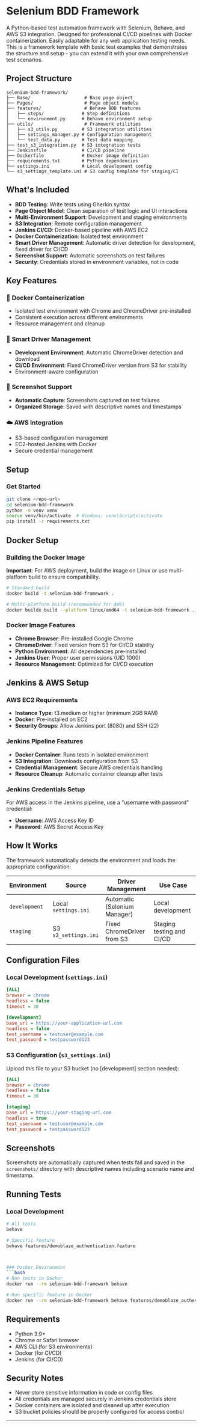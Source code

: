 # Selenium BDD Framework

A Python-based test automation framework with Selenium, Behave, and AWS S3 integration. Designed for professional CI/CD pipelines with Docker containerization. Easily adaptable for any web application testing needs. This is a framework template with basic test examples that demonstrates the structure and setup - you can extend it with your own comprehensive test scenarios.

## Project Structure

```
selenium-bdd-framework/
├── Base/                    # Base page object
├── Pages/                   # Page object models
├── features/                # Behave BDD features
│   ├── steps/              # Step definitions
│   └── environment.py      # Behave environment setup
├── utils/                   # Framework utilities
│   ├── s3_utils.py         # S3 integration utilities
│   ├── settings_manager.py # Configuration management
│   └── test_data.py        # Test data mapping
├── test_s3_integration.py  # S3 integration tests
├── Jenkinsfile             # CI/CD pipeline
├── Dockerfile              # Docker image definition
├── requirements.txt        # Python dependencies
├── settings.ini            # Local development config
└── s3_settings_template.ini # S3 config template for staging/CI
```

## What's Included

- **BDD Testing**: Write tests using Gherkin syntax
- **Page Object Model**: Clean separation of test logic and UI interactions
- **Multi-Environment Support**: Development and staging environments
- **S3 Integration**: Remote configuration management
- **Jenkins CI/CD**: Docker-based pipeline with AWS EC2
- **Docker Containerization**: Isolated test environment
- **Smart Driver Management**: Automatic driver detection for development, fixed driver for CI/CD
- **Screenshot Support**: Automatic screenshots on test failures
- **Security**: Credentials stored in environment variables, not in code

## Key Features

### 🐳 **Docker Containerization**
- Isolated test environment with Chrome and ChromeDriver pre-installed
- Consistent execution across different environments
- Resource management and cleanup

### 🔧 **Smart Driver Management**
- **Development Environment**: Automatic ChromeDriver detection and download
- **CI/CD Environment**: Fixed ChromeDriver version from S3 for stability
- Environment-aware configuration

### 📸 **Screenshot Support**
- **Automatic Capture**: Screenshots captured on test failures
- **Organized Storage**: Saved with descriptive names and timestamps

### ☁️ **AWS Integration**
- S3-based configuration management
- EC2-hosted Jenkins with Docker
- Secure credential management

## Setup

### Get Started

```bash
git clone <repo-url>
cd selenium-bdd-framework
python -m venv venv
source venv/bin/activate  # Windows: venv\Scripts\activate
pip install -r requirements.txt
```



## Docker Setup

### Building the Docker Image

**Important**: For AWS deployment, build the image on Linux or use multi-platform build to ensure compatibility.

```bash
# Standard build
docker build -t selenium-bdd-framework .

# Multi-platform build (recommended for AWS)
docker buildx build --platform linux/amd64 -t selenium-bdd-framework .
```

### Docker Image Features
- **Chrome Browser**: Pre-installed Google Chrome
- **ChromeDriver**: Fixed version from S3 for CI/CD stability
- **Python Environment**: All dependencies pre-installed
- **Jenkins User**: Proper user permissions (UID 1000)
- **Resource Management**: Optimized for CI/CD execution

## Jenkins & AWS Setup

### AWS EC2 Requirements
- **Instance Type**: t3.medium or higher (minimum 2GB RAM)
- **Docker**: Pre-installed on EC2
- **Security Groups**: Allow Jenkins port (8080) and SSH (22)

### Jenkins Pipeline Features
- **Docker Container**: Runs tests in isolated environment
- **S3 Integration**: Downloads configuration from S3
- **Credential Management**: Secure AWS credentials handling
- **Resource Cleanup**: Automatic container cleanup after tests

### Jenkins Credentials Setup
For AWS access in the Jenkins pipeline, use a "username with password" credential:
- **Username**: AWS Access Key ID
- **Password**: AWS Secret Access Key



## How It Works

The framework automatically detects the environment and loads the appropriate configuration:

| Environment | Source | Driver Management | Use Case |
|-------------|--------|-------------------|----------|
| `development` | Local `settings.ini` | Automatic (Selenium Manager) | Local development |
| `staging` | S3 `s3_settings.ini` | Fixed ChromeDriver from S3 | Staging testing and CI/CD |



## Configuration Files

### Local Development (`settings.ini`)

```ini
[ALL]
browser = chrome
headless = false
timeout = 30

[development]
base_url = https://your-application-url.com
headless = false
test_username = testuser@example.com
test_password = testpassword123 
```

### S3 Configuration (`s3_settings.ini`)

Upload this file to your S3 bucket (no [development] section needed):

```ini
[ALL]
browser = chrome
headless = false
timeout = 30

[staging]
base_url = https://your-staging-url.com
headless = true
test_username = testuser@example.com
test_password = testpassword123 
```

## Screenshots

Screenshots are automatically captured when tests fail and saved in the `screenshots/` directory with descriptive names including scenario name and timestamp.

## Running Tests

### Local Development
```bash
# All tests
behave

# Specific feature
behave features/demoblaze_authentication.feature



### Docker Environment
```bash
# Run tests in Docker
docker run --rm selenium-bdd-framework behave

# Run specific feature in Docker
docker run --rm selenium-bdd-framework behave features/demoblaze_authentication.feature
```

## Requirements

- Python 3.9+
- Chrome or Safari browser
- AWS CLI (for S3 environments)
- Docker (for CI/CD)
- Jenkins (for CI/CD)


## Security Notes

- Never store sensitive information in code or config files
- All credentials are managed securely in Jenkins credentials store
- Docker containers are isolated and cleaned up after execution
- S3 bucket policies should be properly configured for access control


---
